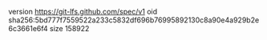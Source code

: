 version https://git-lfs.github.com/spec/v1
oid sha256:5bd777f7559522a233c5832df696b76995892130c8a90e4a929b2e6c3661e6f4
size 158922
